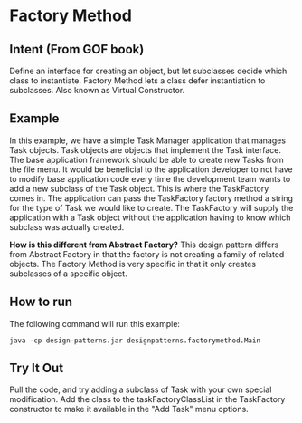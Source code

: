 # Factory Method 

## Intent (From GOF book)

Define an interface for creating an object, but let subclasses decide which class to instantiate.  Factory Method lets a class defer instantiation to subclasses.  Also known as Virtual Constructor.

## Example
In this example, we have a simple Task Manager application that manages Task objects.  Task objects are objects that implement the Task interface.  The base application framework should be able to create new Tasks from the file menu.  It would be beneficial to the application developer to not have to modify base application code every time the development team wants to add a new subclass of the Task object.  This is where the TaskFactory comes in.  The application can pass the TaskFactory factory method a string for the type of Task we would like to create.  The TaskFactory will supply the application with a Task object without the application having to know which subclass was actually created.


**How is this different from Abstract Factory?**
This design pattern differs from Abstract Factory in that the factory is not creating a family of related objects.  The Factory Method is very specific in that it only creates subclasses of a specific object.  

## How to run
The following command will run this example:

	java -cp design-patterns.jar designpatterns.factorymethod.Main
	
## Try It Out
Pull the code, and try adding a subclass of Task with your own special modification.  Add the class to the taskFactoryClassList in the TaskFactory constructor to make it available in the "Add Task" menu options.
	